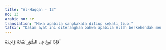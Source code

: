 ```yaml
---
title: "Al-Haqqah - 13"
no: 13
arabic_no: ١٣
translation: "Maka apabila sangkakala ditiup sekali tiup,"
tafsir: "Dalam ayat ini diterangkan bahwa apabila Allah berkehendak mendatangkan hari Kiamat, maka Ia memerintahkan Malaikat Israfil meniup sangkakala pertama. Firman Allah:\n\nLalu ditiuplah sangkakala, maka seketika itu mereka keluar dari kuburnya (dalam keadaan hidup), menuju kepada Tuhannya. (Yasin/36: 51)"
---
```

فَاِذَا نُفِخَ فِى الصُّوْرِ نَفْخَةٌ وَّاحِدَةٌ ۙ